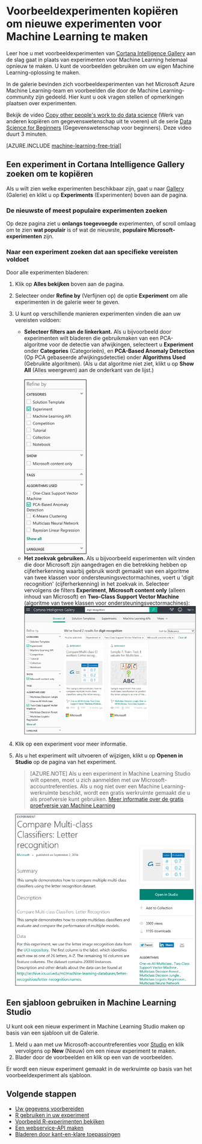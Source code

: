 <properties
    pageTitle="Voorbeeldexperimenten van Machine Learning kopiëren | Microsoft Azure"
    description="Leer hoe u voorbeeldexperimenten voor Machine Learning gebruikt om met Cortana Intelligence Gallery en Microsoft Azure Machine Learning nieuwe experimenten te maken."
    services="machine-learning"
    documentationCenter=""
    authors="cjgronlund"
    manager="jhubbard"
    editor="cgronlun"/>

<tags
    ms.service="machine-learning"
    ms.workload="data-services"
    ms.tgt_pltfrm="na"
    ms.devlang="na"
    ms.topic="get-started-article"
    ms.date="08/17/2016"
    ms.author="cgronlun;chhavib;olgali"/>


# Voorbeeldexperimenten kopiëren om nieuwe experimenten voor Machine Learning te maken
Leer hoe u met voorbeeldexperimenten van [Cortana Intelligence Gallery](http://gallery.cortanaintelligence.com/) aan de slag gaat in plaats van experimenten voor Machine Learning helemaal opnieuw te maken. U kunt de voorbeelden gebruiken om uw eigen Machine Learning-oplossing te maken.

In de galerie bevinden zich voorbeeldexperimenten van het Microsoft Azure Machine Learning-team en voorbeelden die door de Machine Learning-community zijn gedeeld. Hier kunt u ook vragen stellen of opmerkingen plaatsen over experimenten.

Bekijk de video [Copy other people's work to do data science](machine-learning-data-science-for-beginners-copy-other-peoples-work-to-do-data-science.md) (Werk van anderen kopiëren om gegevenswetenschap uit te voeren) uit de serie [Data Science for Beginners](machine-learning-data-science-for-beginners-the-5-questions-data-science-answers.md) (Gegevenswetenschap voor beginners). Deze video duurt 3 minuten.

[AZURE.INCLUDE [machine-learning-free-trial](../../includes/machine-learning-free-trial.md)]

## Een experiment in Cortana Intelligence Gallery zoeken om te kopiëren

Als u wilt zien welke experimenten beschikbaar zijn, gaat u naar [Gallery](http://gallery.cortanaintelligence.com/) (Galerie) en klikt u op **Experiments** (Experimenten) boven aan de pagina.

### De nieuwste of meest populaire experimenten zoeken

Op deze pagina ziet u **onlangs toegevoegde** experimenten, of scroll omlaag om te zien **wat populair** is of wat de nieuwste, **populaire Microsoft-experimenten** zijn.

### Naar een experiment zoeken dat aan specifieke vereisten voldoet

Door alle experimenten bladeren:

1. Klik op **Alles bekijken** boven aan de pagina.
2. Selecteer onder **Refine by** (Verfijnen op) de optie **Experiment** om alle experimenten in de galerie weer te geven.
3. U kunt op verschillende manieren experimenten vinden die aan uw vereisten voldoen:
    * **Selecteer filters aan de linkerkant.** Als u bijvoorbeeld door experimenten wilt bladeren die gebruikmaken van een PCA-algoritme voor de detectie van afwijkingen, selecteert u **Experiment** onder **Categories** (Categorieën), en **PCA-Based Anomaly Detection** (Op PCA gebaseerde afwijkingsdetectie) onder **Algorithms Used** (Gebruikte algoritmen). (Als u dat algoritme niet ziet, klikt u op **Show All** (Alles weergeven) aan de onderkant van de lijst.)<br></br>
      ![](./media/machine-learning-sample-experiments/refine-the-view.png)
    *  **Het zoekvak gebruiken.** Als u bijvoorbeeld experimenten wilt vinden die door Microsoft zijn aangedragen en die betrekking hebben op cijferherkenning waarbij gebruik wordt gemaakt van een algoritme van twee klassen voor ondersteuningsvectormachines, voert u 'digit recognition' (cijferherkenning) in het zoekvak in. Selecteer vervolgens de filters **Experiment**, **Microsoft content only** (alleen inhoud van Microsoft) en **Two-Class Support Vector Machine** (algoritme van twee klassen voor ondersteuningsvectormachines):
      ![](./media/machine-learning-sample-experiments/search-for-experiments.png) 
4. Klik op een experiment voor meer informatie.
5. Als u het experiment wilt uitvoeren of wijzigen, klikt u op **Openen in Studio** op de pagina van het experiment.

    > [AZURE.NOTE] Als u een experiment in Machine Learning Studio wilt openen, moet u zich aanmelden met uw Microsoft-accountreferenties. Als u nog niet over een Machine Learning-werkruimte beschikt, wordt een gratis werkruimte gemaakt die u als proefversie kunt gebruiken. [Meer informatie over de gratis proefversie van Machine Learning](https://azure.microsoft.com/pricing/details/machine-learning/)

    ![](./media/machine-learning-sample-experiments/example-experiment.png) 


## Een sjabloon gebruiken in Machine Learning Studio

U kunt ook een nieuw experiment in Machine Learning Studio maken op basis van een sjabloon uit de Galerie.

1. Meld u aan met uw Microsoft-accountreferenties voor [Studio](https://studio.azureml.net) en klik vervolgens op **New** (Nieuw) om een nieuw experiment te maken.
2. Blader door de voorbeelden en klik op een van de voorbeelden.

Er wordt een nieuw experiment gemaakt in de werkruimte op basis van het voorbeeldexperiment als sjabloon.

## Volgende stappen
- [Uw gegevens voorbereiden](machine-learning-data-science-import-data.md)
- [R gebruiken in uw experiment](machine-learning-r-quickstart.md)
- [Voorbeeld R-experimenten bekijken](machine-learning-r-csharp-web-service-examples.md)
- [Een webservice-API maken](machine-learning-publish-a-machine-learning-web-service.md)
- [Bladeren door kant-en-klare toepassingen](https://datamarket.azure.com/browse?query=machine+learning)



<!--HONumber=Sep16_HO3-->


